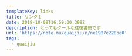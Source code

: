 ```yaml
---
templateKey: links
title: リンク１
date: 2018-10-09T16:59:30.399Z
description: とってもクールな往復書簡です
url: 'https://note.mu/quaijiu/n/ne1907e228be0'
tags:
  - quaijiu
---
```


